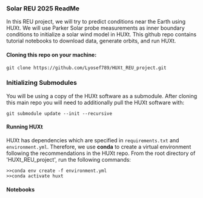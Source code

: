### Solar REU 2025 ReadMe

In this REU project, we will try to predict conditions near the Earth using HUXt. We will use Parker Solar probe measurements as inner boundary conditions to initialize a solar wind model in HUXt. 
This github repo contains tutorial notebooks to download data, generate orbits, and run HUXt. 

#### Cloning this repo on your machine:
```
git clone https://github.com/Lyosef789/HUXt_REU_project.git
```

### Initializing Submodules 

You will be using a copy of the HUXt software as a submodule. After cloning this main repo you will need to additionally pull the HUXt software with:

```
git submodule update --init --recursive
```

#### Running HUXt
HUXt has dependencies which are specified in `requirements.txt` and `environment.yml`. Therefore, we use **conda** to create a virtual environment following the recommendations in the HUXt repo. From the root directory of 'HUXt_REU_project', run the following commands:

```
>>conda env create -f environment.yml
>>conda activate huxt
```

#### Notebooks

